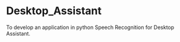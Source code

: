 # Desktop_Assistant
  To develop an application in python Speech Recognition for Desktop Assistant.
